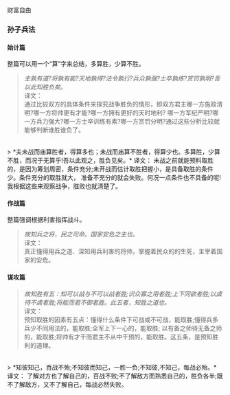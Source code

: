 财富自由

### 孙子兵法 
#### 始计篇  
整篇可以用一个“算”字来总结，多算胜，少算不胜。
> *主孰有道?将孰有能?天地孰得?法令孰行?兵众孰强?士卒孰练?赏罚孰明?吾以此知胜负矣。*  
译文：  
通过比较双方的具体条件来探究战争胜负的情形，即双方君主哪一方施政清明?哪一方将帅更有才能?哪一方拥有更好的天时地利?
哪一方军纪严明?哪一方兵力强大?哪一方士卒训练有素?哪一方赏罚分明?通过这些分析比较就能够判断谁胜谁负了。  
<br/>
> *夫未战而庙算胜者，得算多也；未战而庙算不胜者，得算少也。多算胜，少算不胜，而况于无算乎!吾以此观之，胜负见矣。*  
译文：  
未战之前就能预料取胜的，是因为筹划周密，条件充分;未开战而估计取胜把握小，是具备取胜的条件少。条件充分的取胜就大，
准备不充分的就会失败。何况一点条件也不具备的呢!我根据这些来观察战争，胜败也就清楚了。

#### 作战篇
整篇强调根据利害指挥战斗。
> *故知兵之将，民之司命。国家安危之主也。*  
译文：  
真正懂得用兵之道、深知用兵利害的将帅，掌握着民众的的生死，主宰着国家的安危。  

#### 谋攻篇
> *故知胜有五：知可以战与不可以战者胜;识众寡之用者胜;上下同欲者胜;以虞待不虞者胜;将能而君不御者胜。此五者，知胜之道也。*  
译文：  
预知取胜的因素有五点：懂得什么条件下可战或不可战，能取胜;懂得兵多兵少不同用法的，能取胜;全军上下一心的，能取胜;
以有备之师待无备之师的，能取胜;将帅有才干而君主不从中干预的，能取胜。这五条，是预知胜利的道理。   
<br/>
> *知彼知己，百战不殆;不知彼而知己，一胜一负;不知彼,不知己，每战必殆。*  
译文：  
了解对方也了解自己的，百战不败;不了解敌方而熟悉自己的，胜负各半;既不了解敌方，又不了解自己，每战必然失败。